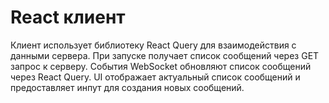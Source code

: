 # React клиент

Клиент использует библиотеку React Query для взаимодействия с данными сервера.
При запуске получает список сообщений через GET запрос к серверу.
События WebSocket обновляют список сообщений через React Query.
UI отображает актуальный список сообщений и предоставляет инпут для создания новых сообщений.
